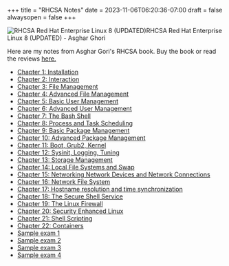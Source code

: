 +++
title = "RHCSA Notes"
date = 2023-11-06T06:20:36-07:00
draft = false
alwaysopen = false
+++ 

![RHCSA Red Hat Enterprise Linux 8 (UPDATED)](https://m.media-amazon.com/images/I/71CYB3rmSTL._SL1360_.jpg?classes=inline&height=125px)RHCSA Red Hat Enterprise Linux 8 (UPDATED) - Asghar Ghori

Here are my notes from Asghar Gori's RHCSA book. Buy the book or read the reviews [here.](https://www.amazon.com/RHCSA-Red-Enterprise-Linux-UPDATED/dp/1775062147/ref=sr_1_6?crid=3TDQLDWCOKJGL&keywords=rhcsa&qid=1701790165&sprefix=rhcs%2Caps%2C128&sr=8-6)

- [Chapter 1: Installation](/linux/rhcsa/1_installation)
- [Chapter 2: Interaction](/linux/rhcsa/2_interaction)
- [Chapter 3: File Management](/linux/rhcsa/3_file_management)
- [Chapter 4: Advanced File Management](/linux/rhcsa/4_adv_file_management)
- [Chapter 5: Basic User Management](/linux/rhcsa/5_basic_user_management)
- [Chapter 6: Advanced User Management](/linux/rhcsa/6_Adv_user_management)
- [Chapter 7: The Bash Shell](/linux/rhcsa/7_bash_shell)
- [Chapter 8: Process and Task Scheduling](/linux/rhcsa/8_process_and_task_scheduling)
- [Chapter 9: Basic Package Management](/linux/rhcsa/9_basic_package_management)
- [Chapter 10: Advanced Package Management](/linux/rhcsa/10_adv_package_management)
- [Chapter 11: Boot, Grub2, Kernel](/linux/rhcsa/11_boot_grub2_kernel)
- [Chapter 12: Sysinit, Logging, Tuning](/linux/rhcsa/12_sysinit_logging_tuning)
- [Chapter 13: Storage Management](/linux/rhcsa/13_Storage_Management) 
- [Chapter 14: Local File Systems and Swap](/linux/rhcsa/14_Local_File_Systems_and_Swap)
- [Chapter 15: Networking Network Devices and Network Connections](/linux/rhcsa/15_Networking_Network_Devices_and_Network_Connections)
- [Chapter 16: Network File System](/linux/rhcsa/16_Network%20File%20System)
- [Chapter 17: Hostname resolution and time synchronization](/linux/rhcsa/17_Hostname_resolution_and_time_synchronization) 
- [Chapter 18: The Secure Shell Service](/linux/rhcsa/18_The_Secure_Shell_Service)
- [Chapter 19: The Linux Firewall](/linux/rhcsa/19_The_Linux_Firewall)
- [Chapter 20: Security Enhanced Linux](/linux/rhcsa/20_Security_Enhanced_Linux)
- [Chapter 21: Shell Scripting](/linux/rhcsa/21_Shell_Scripting)
- [Chapter 22: Containers](/linux/rhcsa/22_Containers)
- [Sample exam 1](/linux/rhcsa/Sample_exam_1)
- [Sample exam 2](/linux/rhcsa/Sample_exam_2)
- [Sample exam 3](/linux/rhcsa/Sample_exam_3)
- [Sample exam 4](/linux/rhcsa/Sample_exam_4)                                                                                 
